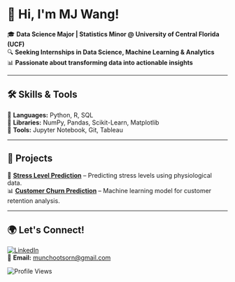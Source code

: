 # 👋 Hi, I'm MJ Wang!  

🎓 **Data Science Major | Statistics Minor @ University of Central Florida (UCF)**  
🔍 **Seeking Internships in Data Science, Machine Learning & Analytics**  
📊 **Passionate about transforming data into actionable insights**  

---

## 🛠 **Skills & Tools**  
🔹 **Languages:** Python, R, SQL  
🔹 **Libraries:** NumPy, Pandas, Scikit-Learn, Matplotlib  
🔹 **Tools:** Jupyter Notebook, Git, Tableau  

---

## 📂 **Projects**  
🚀 **[Stress Level Prediction](https://github.com/MJwangsrivriroj/Stress-Level-Prediction-for-Engineering-Students)** – Predicting stress levels using physiological data.  
📊 **[Customer Churn Prediction]((https://github.com/MJwangsrivriroj/MJwangsriviroj/blob/main/Customer_Churn_Prediction.ipynb))** – Machine learning model for customer retention analysis.

---

## 🌍 **Let's Connect!**  
[![LinkedIn](https://img.shields.io/badge/LinkedIn-Connect-blue?logo=linkedin)](https://www.linkedin.com/in/munchootsorn/)  
📧 **Email:** munchootsorn@gmail.com  

![Profile Views](https://komarev.com/ghpvc/?username=MJwangsriviroj&label=Profile+Views&color=blue)
